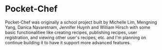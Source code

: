 # Pocket-Chef
Pocket-Chef was originally a school project built by Michelle Lim, Mengning Yang, Danica Navaretnam, Jennifer Huynh and William Hirsch with some basic functionalitiee like creating recipes, publishing recipes, user registration, and viewing other user's recipes, etc. and I'm planning on continue building it to have it support more advanced features.

